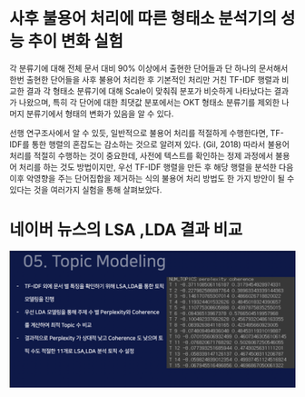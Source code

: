 # 사후 불용어 처리에 따른 형태소 분석기의 성능 추이 변화 실험
각 분류기에 대해 전체 문서 대비 90% 이상에서 출현한 단어들과 단 하나의 문서해서 한번 출현한 단어들을 사후 불용어 처리한 후 기본적인 처리만 거친 TF-IDF 행렬과 비교한 결과 각 형태소 분류기에 대해 Scale이 맞춰줘 분포가 비슷하게 나타났다는 결과가 나왔으며, 특히 각 단어에 대한 최댓값 분포에서는 OKT 형태소 분류기를 제외한 나머지 분류기에서 형태의 변화가 있음을 알 수 있다.

선행 연구조사에서 알 수 있듯, 일반적으로 불용어 처리를 적절하게 수행한다면, TF-IDF를 통한 행렬의 혼잡도는 감소하는 것으로 알려져 있다. (Gil, 2018) 따라서 불용어 처리를 적절히 수행하는 것이 중요한데, 사전에 텍스트를 확인하는 정제 과정에서 불용어 처리를 하는 것도 방법이지만, 우선 TF-IDF 행렬을 만든 후 해당 행렬을 분석한 다음 이후 악영향을 주는 단어집합을 제거하는 식의 불용어 처리 방법도 한 가지 방안이 될 수 있다는 것을 여러가지 실험을 통해 살펴보았다. 
# 네이버 뉴스의 LSA ,LDA  결과 비교
![image](https://github.com/skdytpq/Project/blob/main/text/LSA_LDA.png)
